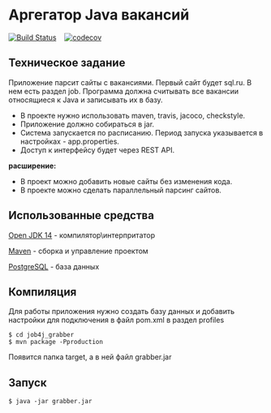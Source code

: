 # Аргегатор Java вакансий
[![Build Status](https://travis-ci.org/ReyBos/job4j_grabber.svg?branch=master)](https://travis-ci.org/ReyBos/job4j_grabber) &nbsp;&nbsp;
[![codecov](https://codecov.io/gh/ReyBos/job4j_grabber/branch/master/graph/badge.svg?token=81A5NR6R7U)](https://codecov.io/gh/ReyBos/job4j_grabber)

<h2>Техническое задание</h2>
<p>Приложение парсит сайты с вакансиями. Первый сайт будет sql.ru. В нем есть раздел job. Программа должна считывать все вакансии относящиеся к Java и записывать их в базу.</p>
<ul>
  <li>В проекте нужно использовать maven, travis, jacoco, checkstyle.</li>
  <li>Приложение должно собираться в jar.</li>
  <li>Система запускается по расписанию. Период запуска указывается в настройках - app.properties.</li>
  <li>Доступ к интерфейсу будет через REST API.</li>
</ul>
<p><strong>расширение:</strong></p>
<ul>
  <li>В проект можно добавить новые сайты без изменения кода.</li>
  <li>В проекте можно сделать параллельный парсинг сайтов.</li>
</ul>

<h2>Использованные средства</h2>
<p><a href="https://www.oracle.com/java/technologies/javase-jdk15-downloads.html">Open JDK 14</a> - компилятор\интерпритатор</p>
<p><a href="http://maven.apache.org/index.html">Maven</a> - сборка и управление проектом</p>
<p><a href="https://www.postgresql.org/download/">PostgreSQL</a> - база данных</p>

<h2>Компиляция</h2>
<p>Для работы приложения нужно создать базу данных и добавить настройки для подключения в файл pom.xml 
в раздел profiles</p>
<pre>
<code>$ cd job4j_grabber
$ mvn package -Pproduction</code>
</pre>
Появится папка target, a в ней файл grabber.jar

<h2>Запуск</h2>
<pre>
<code>$ java -jar grabber.jar</code>
</pre>
